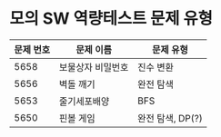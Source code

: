 # 모의 SW 역량테스트 문제 유형

|문제 번호|문제 이름|문제 유형|
|---|---|---|
|5658|보물상자 비밀번호|진수 변환|
|5656|벽돌 깨기|완전 탐색|
|5653|줄기세포배양|BFS|
|5650|핀볼 게임|완전 탐색, DP(?)|